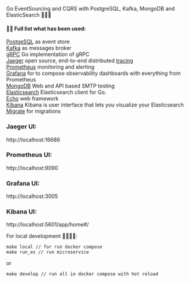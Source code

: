 Go EventSourcing and CQRS with PostgreSQL, Kafka, MongoDB and ElasticSearch 👋✨💫

#### 👨‍💻 Full list what has been used:
[PostgeSQL](https://github.com/jackc/pgx) as event store<br/>
[Kafka](https://github.com/segmentio/kafka-go) as messages broker<br/>
[gRPC](https://github.com/grpc/grpc-go) Go implementation of gRPC<br/>
[Jaeger](https://www.jaegertracing.io/) open source, end-to-end distributed [tracing](https://opentracing.io/)<br/>
[Prometheus](https://prometheus.io/) monitoring and alerting<br/>
[Grafana](https://grafana.com/) for to compose observability dashboards with everything from Prometheus<br/>
[MongoDB](https://github.com/mongodb/mongo-go-driver) Web and API based SMTP testing<br/>
[Elasticsearch](https://github.com/elastic/go-elasticsearch) Elasticsearch client for Go.<br/>
[Echo](https://github.com/labstack/echo) web framework<br/>
[Kibana](https://github.com/labstack/echo) Kibana is user interface that lets you visualize your Elasticsearch<br/>
[Migrate](https://github.com/golang-migrate/migrate) for migrations<br/>


### Jaeger UI:

http://localhost:16686

### Prometheus UI:

http://localhost:9090

### Grafana UI:

http://localhost:3005

### Kibana UI:

http://localhost:5601/app/home#/


For local development 🙌👨‍💻🚀:

```
make local // for run docker compose
make run_es // run microservice
```
or
```
make develop // run all in docker compose with hot reload
```